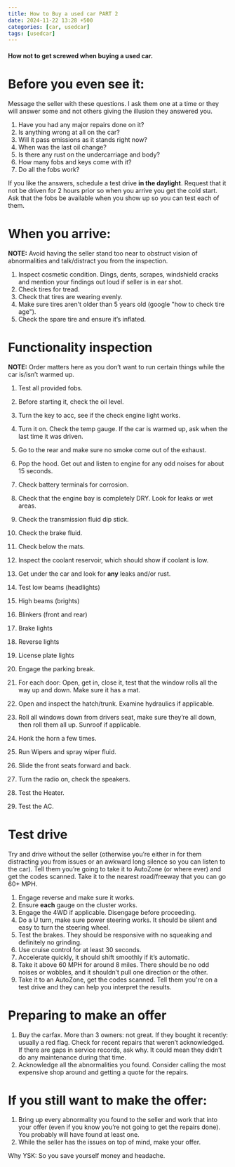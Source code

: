 ```yaml
---
title: How to Buy a used car PART 2
date: 2024-11-22 13:28 +500
categories: [car, usedcar]
tags: [usedcar]
---
```


#### How not to get screwed when buying a used car.

# Before you even see it:

Message the seller with these questions. I ask them one at a time or they will answer some and not others giving the illusion they answered you.

1.  Have you had any major repairs done on it?
2.  Is anything wrong at all on the car?
3.  Will it pass emissions as it stands right now?
4.  When was the last oil change?
5.  Is there any rust on the undercarriage and body?
6.  How many fobs and keys come with it?
7.  Do all the fobs work?

If you like the answers, schedule a test drive **in the daylight**. Request that it not be driven for 2 hours prior so when you arrive you get the cold start. Ask that the fobs be available when you show up so you can test each of them.

# When you arrive:

**NOTE:** Avoid having the seller stand too near to obstruct vision of abnormalities and talk/distract you from the inspection.

1.  Inspect cosmetic condition. Dings, dents, scrapes, windshield cracks and mention your findings out loud if seller is in ear shot.
2.  Check tires for tread.
3.  Check that tires are wearing evenly.
4.  Make sure tires aren't older than 5 years old (google "how to check tire age").
5.  Check the spare tire and ensure it’s inflated.

# Functionality inspection

**NOTE:** Order matters here as you don’t want to run certain things while the car is/isn’t warmed up.

1.  Test all provided fobs.
2.  Before starting it, check the oil level.
3.  Turn the key to acc, see if the check engine light works.
4.  Turn it on. Check the temp gauge. If the car is warmed up, ask when the last time it was driven.
5.  Go to the rear and make sure no smoke come out of the exhaust.
6.  Pop the hood. Get out and listen to engine for any odd noises for about 15 seconds.
7.  Check battery terminals for corrosion.
8.  Check that the engine bay is completely DRY. Look for leaks or wet areas.
9.  Check the transmission fluid dip stick.
10. Check the brake fluid.
11. Check below the mats.

12. Inspect the coolant reservoir, which should show if coolant is low.

13. Get under the car and look for **any** leaks and/or rust.

14. Test low beams (headlights)

15. High beams (brights)

16. Blinkers (front and rear)

17. Brake lights

18. Reverse lights

19. License plate lights

20. Engage the parking break.

21. For each door: Open, get in, close it, test that the window rolls all the way up and down. Make sure it has a mat.

22. Open and inspect the hatch/trunk. Examine hydraulics if applicable.

23. Roll all windows down from drivers seat, make sure they’re all down, then roll them all up. Sunroof if applicable.

24. Honk the horn a few times.

25. Run Wipers and spray wiper fluid.

26. Slide the front seats forward and back.

27. Turn the radio on, check the speakers.

28. Test the Heater.

29. Test the AC.

# Test drive

Try and drive without the seller (otherwise you’re either in for them distracting you from issues or an awkward long silence so you can listen to the car). Tell them you’re going to take it to AutoZone (or where ever) and get the codes scanned. Take it to the nearest road/freeway that you can go 60+ MPH.

1.  Engage reverse and make sure it works.
2.  Ensure **each** gauge on the cluster works.
3.  Engage the 4WD if applicable. Disengage before proceeding.
4.  Do a U turn, make sure power steering works. It should be silent and easy to turn the steering wheel.
5.  Test the brakes. They should be responsive with no squeaking and definitely no grinding.
6.  Use cruise control for at least 30 seconds.
7.  Accelerate quickly, it should shift smoothly if it’s automatic.
8.  Take it above 60 MPH for around 8 miles. There should be no odd noises or wobbles, and it shouldn’t pull one direction or the other.
9.  Take it to an AutoZone, get the codes scanned. Tell them you're on a test drive and they can help you interpret the results.

# Preparing to make an offer

1.  Buy the carfax. More than 3 owners: not great. If they bought it recently: usually a red flag. Check for recent repairs that weren’t acknowledged. If there are gaps in service records, ask why. It could mean they didn’t do any maintenance during that time.
2.  Acknowledge all the abnormalities you found. Consider calling the most expensive shop around and getting a quote for the repairs.

# If you still want to make the offer:

1.  Bring up every abnormality you found to the seller and work that into your offer (even if you know you’re not going to get the repairs done). You probably will have found at least one.
2.  While the seller has the issues on top of mind, make your offer.

Why YSK: So you save yourself money and headache.
